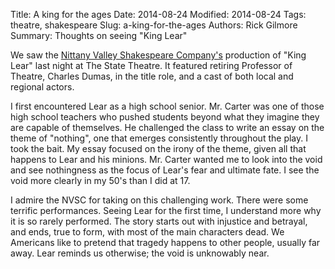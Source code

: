 Title: A king for the ages
Date: 2014-08-24
Modified: 2014-08-24
Tags: theatre, shakespeare
Slug: a-king-for-the-ages
Authors: Rick Gilmore
Summary: Thoughts on seeing "King Lear"

We saw the [Nittany Valley Shakespeare Company's](http://nittanyvalleyshakespearecompany.com/) production of "King Lear" last night at The State Theatre. It featured retiring Professor of Theatre, Charles Dumas, in the title role, and a cast of both local and regional actors. 

I first encountered Lear as a high school senior. Mr. Carter was one of those high school teachers who pushed students beyond what they imagine they are capable of themselves. He challenged the class to write an essay on the theme of "nothing", one that emerges consistently throughout the play. I took the bait. My essay focused on the irony of the theme, given all that happens to Lear and his minions. Mr. Carter wanted me to look into the void and see nothingness as the focus of Lear's fear and ultimate fate. I see the void more clearly in my 50's than I did at 17.

I admire the NVSC for taking on this challenging work. There were some terrific performances. Seeing Lear for the first time, I understand more why it is so rarely performed. The story starts out with injustice and betrayal, and ends, true to form, with most of the main characters dead. We Americans like to pretend that tragedy happens to other people, usually far away. Lear reminds us otherwise; the void is unknowably near. 